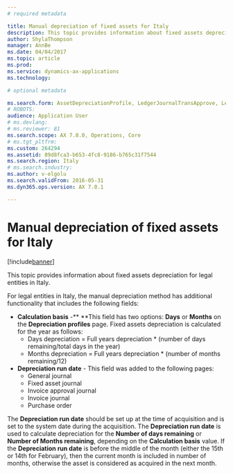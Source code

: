 ```yaml
---
# required metadata

title: Manual depreciation of fixed assets for Italy
description: This topic provides information about fixed assets depreciation for legal entities in Italy. 
author: ShylaThompson
manager: AnnBe
ms.date: 04/04/2017
ms.topic: article
ms.prod: 
ms.service: dynamics-ax-applications
ms.technology: 

# optional metadata

ms.search.form: AssetDepreciationProfile, LedgerJournalTransApprove, LedgerJournalTransAsset, LedgerJournalTransDaily, LedgerJournalTransVendInvoice, PurchTable
# ROBOTS: 
audience: Application User
# ms.devlang: 
# ms.reviewer: 81
ms.search.scope: AX 7.0.0, Operations, Core
# ms.tgt_pltfrm: 
ms.custom: 264294
ms.assetid: 89d8fca3-b653-4fc8-9186-b765c31f7544
ms.search.region: Italy
# ms.search.industry: 
ms.author: v-elgolu
ms.search.validFrom: 2016-05-31
ms.dyn365.ops.version: AX 7.0.1

---
```


# Manual depreciation of fixed assets for Italy

[!include[banner](../includes/banner.md)]


This topic provides information about fixed assets depreciation for legal entities in Italy. 

For legal entities in Italy, the manual depreciation method has additional functionality that includes the following fields:

-   **Calculation basis** -** **This field has two options: **Days** or **Months** on the **Depreciation profiles** page. Fixed assets depreciation is calculated for the year as follows:
    -   Days depreciation = Full years depreciation \* (number of days remaining/total days in the year)
    -   Months depreciation = Full years depreciation \* (number of months remaining/12)
-   **Depreciation run date** - This field was added to the following pages:
    -   General journal
    -   Fixed asset journal
    -   Invoice approval journal
    -   Invoice journal
    -   Purchase order

The **Depreciation run date** should be set up at the time of acquisition and is set to the system date during the acquisition. The **Depreciation run date** is used to calculate depreciation for the **Number of days remaining** or **Number of Months remaining**, depending on the **Calculation basis** value. If the **Depreciation run date** is before the middle of the month (either the 15th or 14th for February), then the current month is included in number of months, otherwise the asset is considered as acquired in the next month.



